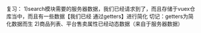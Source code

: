 复习：
1)search模块需要的服务器数据，我们已经请求到了，而且存储于vuex仓库当中，而且有一些数据【我们已经 通过getters】进行简化
切记：getters为简化数据而生
2)商品列表、平台售卖属性已经动态数据（来自于服务器数据）
